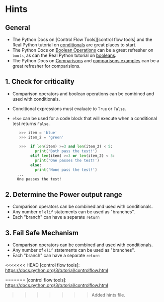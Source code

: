 # Hints

## General

- The Python Docs on [Control Flow Tools][control flow tools] and the Real Python tutorial on [conditionals][real python conditionals] are great places to start.
- The Python Docs on [Boolean Operations][boolean operations] can be a great refresher on `bools`, as can the Real Python tutorial on [booleans][python booleans].
- The Python Docs on [Comparisons][comparisons] and [comparisons examples][python comparisons examples] can be a great refresher for comparisions.

## 1. Check for criticality

- Comparison operators and boolean operations can be combined and used with conditionals.
- Conditional expressions must evaluate to `True` or `False`.
- `else` can be used for a code block that will execute when a conditional test returns `False`.

  ```python
     >>> item = 'blue'
     >>> item_2 = 'green'
     
     >>>  if len(item) >=3 and len(item_2) < 5:
            print('Both pass the test!')
          elif len(item) >=3 or len(item_2) < 5:
            print('One passes the test!')
          else:
            print('None pass the test!')
    ...
    One passes the test!
  ```

## 2. Determine the Power output range

- Comparison operators can be combined and used with conditionals.
- Any number of `elif` statements can be used as "branches".
- Each "branch" can have a separate `return`

## 3. Fail Safe Mechanism

- Comparison operators can be combined and used with conditionals.
- Any number of `elif` statements can be used as "branches".
- Each "branch" can have a separate `return`


[python comparisons examples]: https://www.tutorialspoint.com/python/comparison_operators_example.htm
[boolean operations]: https://docs.python.org/3/library/stdtypes.html#boolean-operations-and-or-not
[comparisons]: https://docs.python.org/3/library/stdtypes.html#comparisons
[python booleans]: https://realpython.com/python-boolean/
[real python conditionals]: https://realpython.com/python-conditional-statements/
<<<<<<< HEAD
[control flow tools]: https://docs.python.org/3/tutorial/controlflow.html

=======
[control flow tools]: https://docs.python.org/3/tutorial/controlflow.html
>>>>>>> Added hints file.
